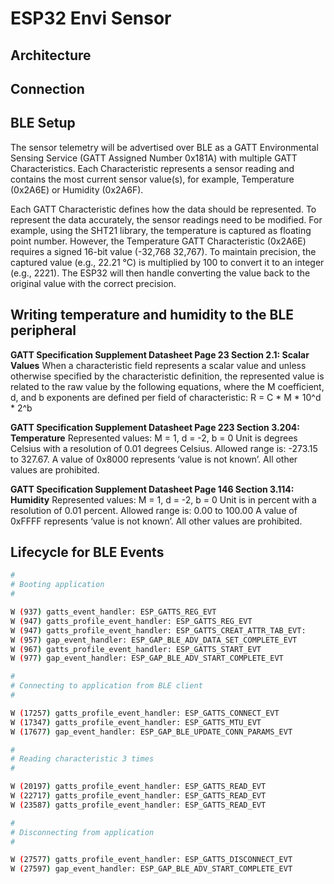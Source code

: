 # ESP32 Envi Sensor

## Architecture

## Connection

## BLE Setup

The sensor telemetry will be advertised over BLE as a GATT Environmental Sensing Service (GATT Assigned Number 0x181A) with multiple GATT Characteristics.
Each Characteristic represents a sensor reading and contains the most current sensor value(s), for example, Temperature (0x2A6E) or Humidity (0x2A6F).

Each GATT Characteristic defines how the data should be represented.
To represent the data accurately, the sensor readings need to be modified.
For example, using the SHT21 library, the temperature is captured as floating point number.
However, the Temperature GATT Characteristic (0x2A6E) requires a signed 16-bit value (-32,768 32,767).
To maintain precision, the captured value (e.g., 22.21 °C) is multiplied by 100 to convert it to an integer (e.g., 2221). The ESP32 will then handle converting the value back to the original value with the correct precision.

## Writing temperature and humidity to the BLE peripheral

**GATT Specification Supplement Datasheet Page 23 Section 2.1: Scalar Values**
When a characteristic field represents a scalar value and unless otherwise specified by the characteristic
definition, the represented value is related to the raw value by the following equations, where the M
coefficient, d, and b exponents are defined per field of characteristic:
R = C \* M \* 10^d \* 2^b

**GATT Specification Supplement Datasheet Page 223 Section 3.204: Temperature**
Represented values: M = 1, d = -2, b = 0
Unit is degrees Celsius with a resolution of 0.01 degrees Celsius.
Allowed range is: -273.15 to 327.67.
A value of 0x8000 represents ‘value is not known’.
All other values are prohibited.

**GATT Specification Supplement Datasheet Page 146 Section 3.114: Humidity**
Represented values: M = 1, d = -2, b = 0
Unit is in percent with a resolution of 0.01 percent.
Allowed range is: 0.00 to 100.00
A value of 0xFFFF represents ‘value is not known’.
All other values are prohibited.

## Lifecycle for BLE Events

```sh
#
# Booting application
#

W (937) gatts_event_handler: ESP_GATTS_REG_EVT
W (947) gatts_profile_event_handler: ESP_GATTS_REG_EVT
W (947) gatts_profile_event_handler: ESP_GATTS_CREAT_ATTR_TAB_EVT:
W (957) gap_event_handler: ESP_GAP_BLE_ADV_DATA_SET_COMPLETE_EVT
W (967) gatts_profile_event_handler: ESP_GATTS_START_EVT
W (977) gap_event_handler: ESP_GAP_BLE_ADV_START_COMPLETE_EVT

#
# Connecting to application from BLE client
#

W (17257) gatts_profile_event_handler: ESP_GATTS_CONNECT_EVT
W (17347) gatts_profile_event_handler: ESP_GATTS_MTU_EVT
W (17677) gap_event_handler: ESP_GAP_BLE_UPDATE_CONN_PARAMS_EVT

#
# Reading characteristic 3 times
#

W (20197) gatts_profile_event_handler: ESP_GATTS_READ_EVT
W (22717) gatts_profile_event_handler: ESP_GATTS_READ_EVT
W (23587) gatts_profile_event_handler: ESP_GATTS_READ_EVT

#
# Disconnecting from application
#

W (27577) gatts_profile_event_handler: ESP_GATTS_DISCONNECT_EVT
W (27597) gap_event_handler: ESP_GAP_BLE_ADV_START_COMPLETE_EVT
```
